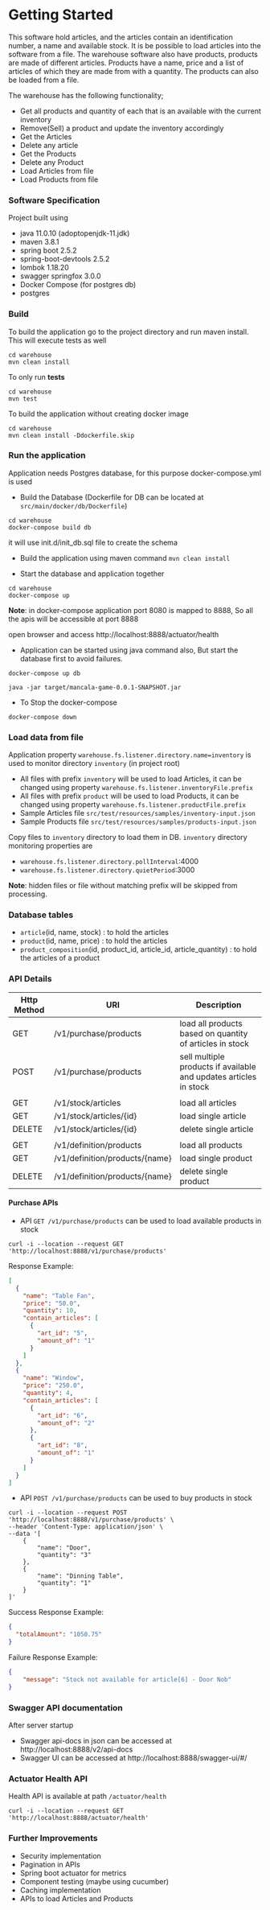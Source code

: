 # Getting Started

This software hold articles, and the articles contain an identification number, a name and available stock. It is be
possible to load articles into the software from a file. The warehouse software also have products, products are made of
different articles. Products have a name, price and a list of articles of which they are made from with a quantity. The
products can also be loaded from a file.

The warehouse has the following functionality;

* Get all products and quantity of each that is an available with the current inventory
* Remove(Sell) a product and update the inventory accordingly
* Get the Articles
* Delete any article
* Get the Products
* Delete any Product
* Load Articles from file
* Load Products from file

### Software Specification

Project built using

- java 11.0.10 (adoptopenjdk-11.jdk)
- maven 3.8.1
- spring boot 2.5.2
- spring-boot-devtools 2.5.2
- lombok 1.18.20
- swagger springfox 3.0.0
- Docker Compose (for postgres db)
- postgres

### Build

To build the application go to the project directory and run maven install. This will execute tests as well

```shell
cd warehouse
mvn clean install
```

To only run **tests**

```shell
cd warehouse 
mvn test
```

To build the application without creating docker image

```shell
cd warehouse
mvn clean install -Ddockerfile.skip
```


### Run the application

Application needs Postgres database, for this purpose docker-compose.yml is used

- Build the Database (Dockerfile for DB can be located at `src/main/docker/db/Dockerfile`)

```shell
cd warehouse 
docker-compose build db
```

it will use init.d/init_db.sql file to create the schema

- Build the application using maven command `mvn clean install`

- Start the database and application together

```shell
cd warehouse  
docker-compose up
```

**Note**: in docker-compose application port 8080 is mapped to 8888, So all the apis will be accessible at port 8888

open browser and access http://localhost:8888/actuator/health

- Application can be started using java command also, But start the database first to avoid failures.

```shell
docker-compose up db

java -jar target/mancala-game-0.0.1-SNAPSHOT.jar
```

- To Stop the docker-compose

```shell
docker-compose down
```

### Load data from file

Application property `warehouse.fs.listener.directory.name=inventory` is used to monitor directory `inventory` (in
project root)

- All files with prefix `inventory` will be used to load Articles, it can be changed using
  property `warehouse.fs.listener.inventoryFile.prefix`
- All files with prefix `product` will be used to load Products, it can be changed using
  property `warehouse.fs.listener.productFile.prefix`
- Sample Articles file `src/test/resources/samples/inventory-input.json`
- Sample Products file `src/test/resources/samples/products-input.json`

Copy files to `inventory` directory to load them in DB. `inventory` directory monitoring properties are

- `warehouse.fs.listener.directory.pollInterval`:4000
- `warehouse.fs.listener.directory.quietPeriod`:3000

**Note**: hidden files or file without matching prefix will be skipped from processing.

### Database tables

- `article`(id, name, stock) : to hold the articles
- `product`(id, name, price) : to hold the articles
- `product_composition`(id, product_id, article_id, article_quantity) : to hold the articles of a product

### API Details

| Http Method   | URI                            | Description                                                       |
| ------------- | ------------------------------ | ----------------------------------------------------------------- |
| GET           | /v1/purchase/products          | load all products based on quantity of articles in stock          |
| POST          | /v1/purchase/products          | sell multiple products if available and updates articles in stock |
|               |                                |                                                                   |
| GET           | /v1/stock/articles             | load all articles                                                 |
| GET           | /v1/stock/articles/{id}        | load single article                                               |
| DELETE        | /v1/stock/articles/{id}        | delete single article                                             |
|               |                                |                                                                   |
| GET           | /v1/definition/products        | load all products                                                 |
| GET           | /v1/definition/products/{name} | load single product                                               |
| DELETE        | /v1/definition/products/{name} | delete single product                                             |

#### Purchase APIs

- API `GET /v1/purchase/products` can be used to load available products in stock

```shell
curl -i --location --request GET 'http://localhost:8888/v1/purchase/products'
```
Response Example:
```json
[
  {
    "name": "Table Fan",
    "price": "50.0",
    "quantity": 10,
    "contain_articles": [
      {
        "art_id": "5",
        "amount_of": "1"
      }
    ]
  },
  {
    "name": "Window",
    "price": "250.0",
    "quantity": 4,
    "contain_articles": [
      {
        "art_id": "6",
        "amount_of": "2"
      },
      {
        "art_id": "8",
        "amount_of": "1"
      }
    ]
  }
]
```

- API `POST /v1/purchase/products` can be used to buy products in stock

```shell
curl -i --location --request POST 'http://localhost:8888/v1/purchase/products' \
--header 'Content-Type: application/json' \
--data '[    
    {
        "name": "Door",
        "quantity": "3"
    },
    {
        "name": "Dinning Table",
        "quantity": "1"
    }
]'
```
Success Response Example:
```json
{
  "totalAmount": "1050.75"
}
```
Failure Response Example:
```json
{
    "message": "Stock not available for article[6] - Door Nob"
}
```

### Swagger API documentation

After server startup

- Swagger api-docs in json can be accessed at http://localhost:8888/v2/api-docs
- Swagger UI can be accessed at http://localhost:8888/swagger-ui/#/

### Actuator Health API
Health API is available at path `/actuator/health` 

```shell
curl -i --location --request GET 'http://localhost:8888/actuator/health'
```

### Further Improvements

- Security implementation
- Pagination in APIs
- Spring boot actuator for metrics
- Component testing (maybe using cucumber)
- Caching implementation
- APIs to load Articles and Products
